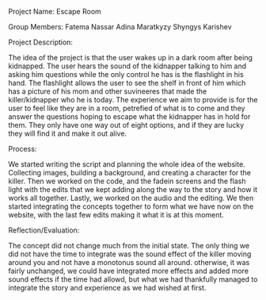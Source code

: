 Project Name: Escape Room

Group Members:
Fatema Nassar
Adina Maratkyzy
Shyngys Karishev

Project Description: 

The idea of the project is that the user wakes up in a dark room after being kidnapped. The user hears the sound of the kidnapper talking to him and asking him questions while the only control he has is the flashlight in his hand. The flashlight allows the user to see the shelf in front of him which has a picture of his mom and other suvineeres that made the killer/kidnapper who he is today.
The experience we aim to provide is for the user to feel like they are in a room, petrefied of what is to come and they answer the questions hoping to escape what the kidnapper has in hold for them. They only have one way out of eight options, and if they are lucky they will find it and make it out alive.


Process:

We started writing the script and planning the whole idea of the website. Collecting images, building a background, and creating a character for the killer.
Then we worked on the code, and the fadein screens and the flash light with the edits that we kept adding along the way to the story and how it works all together.
Lastly, we worked on the audio and the editing. We then started integrating the concepts together to form what we have now on the website, with the last few edits making it what it is at this moment.


Reflection/Evaluation: 

The concept did not change much from the initial state. The only thing we did not have the time to integrate was the sound effect of the killer moving around you and not have a monotonus sound all around.
otherwise, it was fairly unchanged, we could have integrated more effects and added more sound effects if the time had allowd, but what we had thankfully managed to integrate the story and experience as we had wished at first.

